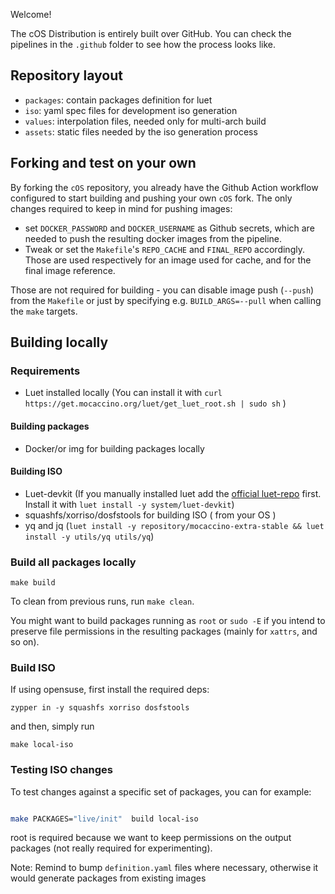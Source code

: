 Welcome!

The cOS Distribution is entirely built over GitHub. You can check the pipelines in the `.github` folder to see how the process looks like.

## Repository layout

- `packages`: contain packages definition for luet
- `iso`: yaml spec files for development iso generation
- `values`: interpolation files, needed only for multi-arch build
- `assets`: static files needed by the iso generation process

## Forking and test on your own

By forking the `cOS` repository, you already have the Github Action workflow configured to start building and pushing your own `cOS` fork.
The only changes required to keep in mind for pushing images:
- set `DOCKER_PASSWORD` and `DOCKER_USERNAME` as Github secrets, which are needed to push the resulting docker images from the pipeline. 
- Tweak or set the `Makefile`'s `REPO_CACHE` and `FINAL_REPO` accordingly. Those are used respectively for an image used for cache, and for the final image reference.

Those are not required for building - you can disable image push (`--push`) from the `Makefile` or just by specifying e.g. `BUILD_ARGS=--pull` when calling the `make` targets.

## Building locally

### Requirements

- Luet installed locally (You can install it with `curl https://get.mocaccino.org/luet/get_luet_root.sh | sudo sh` )

#### Building packages

- Docker/or img for building packages locally

#### Building ISO

- Luet-devkit (If you manually installed luet add the [official luet-repo](https://github.com/Luet-lab/luet-repo) first. Install it with `luet install -y system/luet-devkit`)
- squashfs/xorriso/dosfstools for building ISO ( from your OS )
- yq and jq (`luet install -y repository/mocaccino-extra-stable && luet install -y utils/yq utils/yq`)

### Build all packages locally

```
make build
```

To clean from previous runs, run `make clean`.

You might want to build packages running as `root` or `sudo -E` if you intend to preserve file permissions in the resulting packages (mainly for `xattrs`, and so on).

### Build ISO

If using opensuse, first install the required deps:

```
zypper in -y squashfs xorriso dosfstools
```

and then, simply run

```
make local-iso
```

### Testing ISO changes

To test changes against a specific set of packages, you can for example:

```bash

make PACKAGES="live/init"  build local-iso

```

root is required because we want to keep permissions on the output packages (not really required for experimenting).

Note: Remind to bump `definition.yaml` files where necessary, otherwise it would generate packages from existing images
